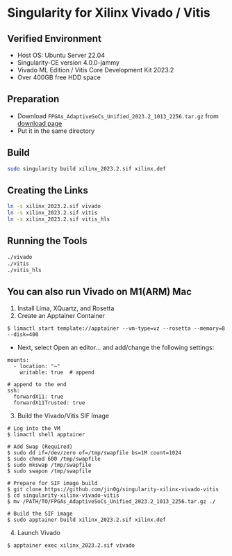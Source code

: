 # Singularity for Xilinx Vivado / Vitis

## Verified Environment
- Host OS: Ubuntu Server 22.04
- Singularity-CE version 4.0.0-jammy
- Vivado ML Edition / Vitis Core Development Kit 2023.2
- Over 400GB free HDD space

## Preparation
- Download `FPGAs_AdaptiveSoCs_Unified_2023.2_1013_2256.tar.gz` from [download page](https://www.xilinx.com/support/download.html)
- Put it in the same directory

## Build
```bash
sudo singularity build xilinx_2023.2.sif xilinx.def
```

## Creating the Links
```bash
ln -s xilinx_2023.2.sif vivado
ln -s xilinx_2023.2.sif vitis
ln -s xilinx_2023.2.sif vitis_hls
```

## Running the Tools
```bash
./vivado
./vitis
./vitis_hls
```

## You can also run Vivado on M1(ARM) Mac

1. Install Lima, XQuartz, and Rosetta
2. Create an Apptainer Container
```
$ limactl start template://apptainer --vm-type=vz --rosetta --memory=8 --disk=400
```
- Next, select Open an editor... and add/change the following settings:
```
mounts:
  - location: "~"
    writable: true  # append

# append to the end
ssh:
  forwardX11: true
  forwardX11Trusted: true
```
3. Build the Vivado/Vitis SIF Image
```
# Log into the VM
$ limactl shell apptainer

# Add Swap (Required)
$ sudo dd if=/dev/zero of=/tmp/swapfile bs=1M count=1024
$ sudo chmod 600 /tmp/swapfile
$ sudo mkswap /tmp/swapfile
$ sudo swapon /tmp/swapfile

# Prepare for SIF image build
$ git clone https://github.com/jin0g/singularity-xilinx-vivado-vitis
$ cd singularity-xilinx-vivado-vitis
$ mv /PATH/TO/FPGAs_AdaptiveSoCs_Unified_2023.2_1013_2256.tar.gz ./

# Build the SIF image
$ sudo apptainer build xilinx_2023.2.sif xilinx.def
```
4. Launch Vivado
```
$ apptainer exec xilinx_2023.2.sif vivado
```

